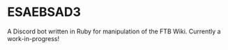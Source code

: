 # ESAEBSAD3
A Discord bot written in Ruby for manipulation of the FTB Wiki. Currently a work-in-progress!
